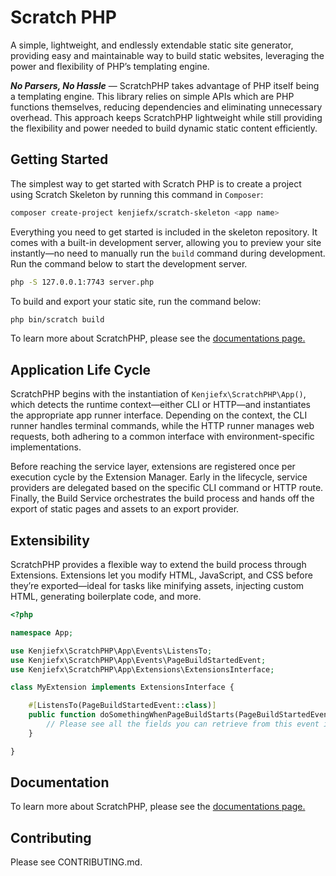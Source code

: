 # Scratch PHP
A simple, lightweight, and endlessly extendable static site generator, providing easy and maintainable way to build static websites, leveraging the power and flexibility of PHP’s templating engine.

***No Parsers, No Hassle*** — ScratchPHP takes advantage of PHP itself being a templating engine. This library relies on simple APIs which are PHP functions themselves, reducing dependencies and eliminating unnecessary overhead. 
This approach keeps ScratchPHP lightweight while still providing the flexibility and power needed to build dynamic static content efficiently.

## Getting Started
The simplest way to get started with Scratch PHP is to create a project using Scratch Skeleton by running this command in `Composer`: 

```bash
composer create-project kenjiefx/scratch-skeleton <app name>
```

Everything you need to get started is included in the skeleton repository. It comes with a built-in development server, allowing you to preview your site instantly—no need to manually run the `build` command during development. Run the command below to start the development server.

```bash
php -S 127.0.0.1:7743 server.php
```

To build and export your static site, run the command below: 

```bash
php bin/scratch build
```

To learn more about ScratchPHP, please see the [documentations page.](https://kenjiefx.github.io/scratch-php/)

## Application Life Cycle
ScratchPHP begins with the instantiation of `Kenjiefx\ScratchPHP\App()`, which detects the runtime context—either CLI or HTTP—and instantiates the appropriate app runner interface. Depending on the context, the CLI runner handles terminal commands, while the HTTP runner manages web requests, both adhering to a common interface with environment-specific implementations. 

Before reaching the service layer, extensions are registered once per execution cycle by the Extension Manager. Early in the lifecycle, service providers are delegated based on the specific CLI command or HTTP route. Finally, the Build Service orchestrates the build process and hands off the export of static pages and assets to an export provider.

## Extensibility 

ScratchPHP provides a flexible way to extend the build process through Extensions. Extensions let you modify HTML, JavaScript, and CSS before they’re exported—ideal for tasks like minifying assets, injecting custom HTML, generating boilerplate code, and more.

```php
<?php 

namespace App;

use Kenjiefx\ScratchPHP\App\Events\ListensTo;
use Kenjiefx\ScratchPHP\App\Events\PageBuildStartedEvent;
use Kenjiefx\ScratchPHP\App\Extensions\ExtensionsInterface;

class MyExtension implements ExtensionsInterface {

    #[ListensTo(PageBuildStartedEvent::class)]
    public function doSomethingWhenPageBuildStarts(PageBuildStartedEvent $event) {
        // Please see all the fields you can retrieve from this event in the documentation
    }

}
```

## Documentation 

To learn more about ScratchPHP, please see the [documentations page.](https://kenjiefx.github.io/scratch-php/)

## Contributing
Please see CONTRIBUTING.md.


